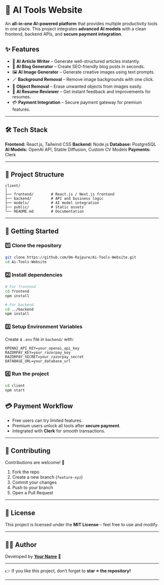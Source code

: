 # 🧠 AI Tools Website

An **all-in-one AI-powered platform** that provides multiple productivity tools in one place. This project integrates **advanced AI models** with a clean frontend, backend APIs, and **secure payment integration**.

## ✨ Features

* 📄 **AI Article Writer** – Generate well-structured articles instantly.
* 📝 **AI Blog Generator** – Create SEO-friendly blog posts in seconds.
* 🖼️ **AI Image Generator** – Generate creative images using text prompts.
* 🪄 **Background Removal** – Remove image backgrounds with one click.
* 🎯 **Object Removal** – Erase unwanted objects from images easily.
* 📑 **AI Resume Reviewer** – Get instant feedback and improvements for resumes.
* 💳 **Payment Integration** – Secure payment gateway for premium features.

---

## 🛠️ Tech Stack

**Frontend:** React.js, Tailwind CSS
**Backend:** Node.js 
**Database:** PostgreSQL
**AI Models:** OpenAI API, Stable Diffusion, Custom CV Models
**Payments:** Clerk

---

## 📂 Project Structure

```
client/
│
├── frontend/        # React.js / Next.js frontend
├── backend/         # API and business logic
├── models/          # AI model integration
├── public/          # Static assets
└── README.md        # Documentation
```

---

## 🚀 Getting Started

### 1️⃣ Clone the repository

```bash
git clone https://github.com/Om-Rajpure/Ai-Tools-Website.git
cd Ai-Tools-Website
```

### 2️⃣ Install dependencies

```bash
# For frontend
cd frontend
npm install

# For backend
cd ../backend
npm install
```

### 3️⃣ Setup Environment Variables

Create a `.env` file in `backend/` with:

```env
OPENAI_API_KEY=your_openai_api_key
RAZORPAY_KEY=your_razorpay_key
RAZORPAY_SECRET=your_razorpay_secret
DATABASE_URL=your_database_url
```

### 4️⃣ Run the project

```bash
cd client
npm start

```

## 💳 Payment Workflow

* Free users can try limited features.
* Premium users unlock all tools after **secure payment**.
* Integrated with **Clerk** for smooth transactions.

---

## 🤝 Contributing

Contributions are welcome! 🎉

1. Fork the repo
2. Create a new branch (`feature-xyz`)
3. Commit your changes
4. Push to your branch
5. Open a Pull Request

---

## 📜 License

This project is licensed under the **MIT License** – feel free to use and modify.

---

## 👨‍💻 Author

Developed by **[Your Name](https://github.com/Om-Rajpure)** 🚀

---

👉 If you like this project, don’t forget to **star ⭐ the repository!**

---
